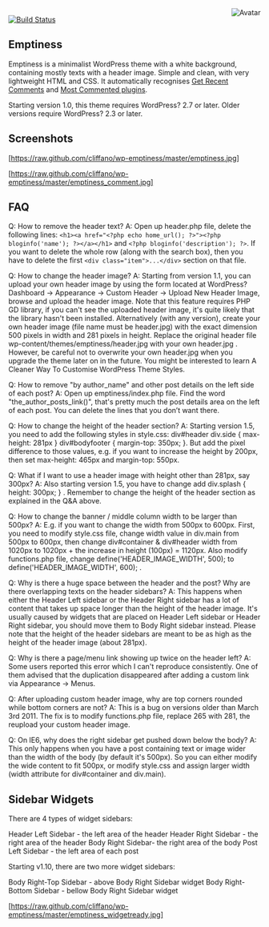<img align="right" src="https://raw.github.com/cliffano/wp-emptiness/master/avatar.jpg" alt="Avatar"/>

[![Build Status](https://secure.travis-ci.org/cliffano/wp-emptiness.png?branch=master)](http://travis-ci.org/cliffano/wp-emptiness)
<br/>

Emptiness
---------
Emptiness is a minimalist WordPress theme with a white background, containing mostly texts with a header image. Simple and clean, with very lightweight HTML and CSS. It automatically recognises [Get Recent Comments](http://blog.jodies.de/archiv/2004/11/13/recent-comments/) and [Most Commented plugins](http://wordpress.org/extend/plugins/most-commented/).

Starting version 1.0, this theme requires WordPress? 2.7 or later. Older versions require WordPress? 2.3 or later.

Screenshots
-----------

[https://raw.github.com/cliffano/wp-emptiness/master/emptiness.jpg]

[https://raw.github.com/cliffano/wp-emptiness/master/emptiness_comment.jpg]

FAQ
---

Q: How to remove the header text?
A: Open up header.php file, delete the following lines: `<h1><a href="<?php echo home_url(); ?>"><?php bloginfo('name'); ?></a></h1>` and `<?php bloginfo('description'); ?>`.
If you want to delete the whole row (along with the search box), then you have to delete the first `<div class="item">...</div>` section on that file.

Q: How to change the header image?
A: Starting from version 1.1, you can upload your own header image by using the form located at WordPress? Dashboard -> Appearance -> Custom Header -> Upload New Header Image, browse and upload the header image. Note that this feature requires PHP GD library, if you can't see the uploaded header image, it's quite likely that the library hasn't been installed.
Alternatively (with any version), create your own header image (file name must be header.jpg) with the exact dimension 500 pixels in width and 281 pixels in height. Replace the original header file wp-content/themes/emptiness/header.jpg with your own header.jpg . However, be careful not to overwrite your own header.jpg when you upgrade the theme later on in the future. You might be interested to learn A Cleaner Way To Customise WordPress Theme Styles.

Q: How to remove "by author_name" and other post details on the left side of each post?
A: Open up emptiness/index.php file. Find the word "the_author_posts_link()", that's pretty much the post details area on the left of each post. You can delete the lines that you don’t want there.

Q: How to change the height of the header section?
A: Starting version 1.5, you need to add the following styles in style.css: div#header div.side { max-height: 281px } div#bodyfooter { margin-top: 350px; }. But add the pixel difference to those values, e.g. if you want to increase the height by 200px, then set max-height: 465px and margin-top: 550px.

Q: What if I want to use a header image with height other than 281px, say 300px?
A: Also starting version 1.5, you have to change add div.splash { height: 300px; } . Remember to change the height of the header section as explained in the Q&A above.

Q: How to change the banner / middle column width to be larger than 500px?
A: E.g. if you want to change the width from 500px to 600px. First, you need to modify style.css file, change width value in div.main from 500px to 600px, then change div#container & div#header width from 1020px to 1020px + the increase in height (100px) = 1120px. Also modify functions.php file, change define('HEADER_IMAGE_WIDTH', 500); to define('HEADER_IMAGE_WIDTH', 600); .

Q: Why is there a huge space between the header and the post? Why are there overlapping texts on the header sidebars?
A: This happens when either the Header Left sidebar or the Header Right sidebar has a lot of content that takes up space longer than the height of the header image. It's usually caused by widgets that are placed on Header Left sidebar or Header Right sidebar, you should move them to Body Right sidebar instead. Please note that the height of the header sidebars are meant to be as high as the height of the header image (about 281px).

Q: Why is there a page/menu link showing up twice on the header left?
A: Some users reported this error which I can't reproduce consistently. One of them advised that the duplication disappeared after adding a custom link via Appearance -> Menus.

Q: After uploading custom header image, why are top corners rounded while bottom corners are not?
A: This is a bug on versions older than March 3rd 2011. The fix is to modify functions.php file, replace 265 with 281, the reupload your custom header image.

Q: On IE6, why does the right sidebar get pushed down below the body?
A: This only happens when you have a post containing text or image wider than the width of the body (by default it's 500px). So you can either modify the wide content to fit 500px, or modify style.css and assign larger width (width attribute for div#container and div.main).

Sidebar Widgets
---------------

There are 4 types of widget sidebars:

Header Left Sidebar - the left area of the header
Header Right Sidebar - the right area of the header
Body Right Sidebar- the right area of the body
Post Left Sidebar - the left area of each post

Starting v1.10, there are two more widget sidebars:

Body Right-Top Sidebar - above Body Right Sidebar widget
Body Right-Bottom Sidebar - bellow Body Right Sidebar widget

[https://raw.github.com/cliffano/wp-emptiness/master/emptiness_widgetready.jpg]